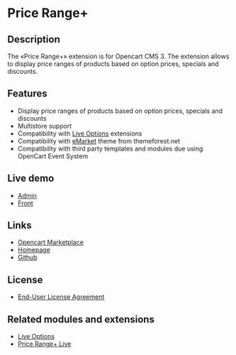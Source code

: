 # Price Range+

## Description
The «Price Range+» extension is for Opencart CMS 3. The extension allows to display price ranges of products based on option prices, specials and discounts.

## Features
* Display price ranges of products based on option prices, specials and discounts
* Multistore support
* Compatibility with [Live Options](https://git.io/JvBf1) extensions
* Compatibility with [eMarket](https://themeforest.net/item/emarket-the-ecommerce-multipurpose-marketplace-opencart-3-theme-mobile-layouts-included/20843842) theme from themeforest.net
* Compatibility with third party templates and modules due using OpenCart Event System

## Live demo
* [Admin](http://ocmod.freevar.com/oc3020/b/admin/index.php?route=extension/module/price_range)
* [Front](http://ocmod.freevar.com/oc3020/b)

## Links
* [Opencart Marketplace](https://www.opencart.com/index.php?route=marketplace/extension/info&extension_id=38331)
* [Homepage](https://underr.space/en/notes/projects/project-0020.html)
* [Github](https://git.io/JvBbw)

## License
* [End-User License Agreement](https://git.io/JvRtc)

## Related modules and extensions
* [Live Options](https://git.io/JvBf1)
* [Price Range+ Live](https://git.io/JvBbw)
